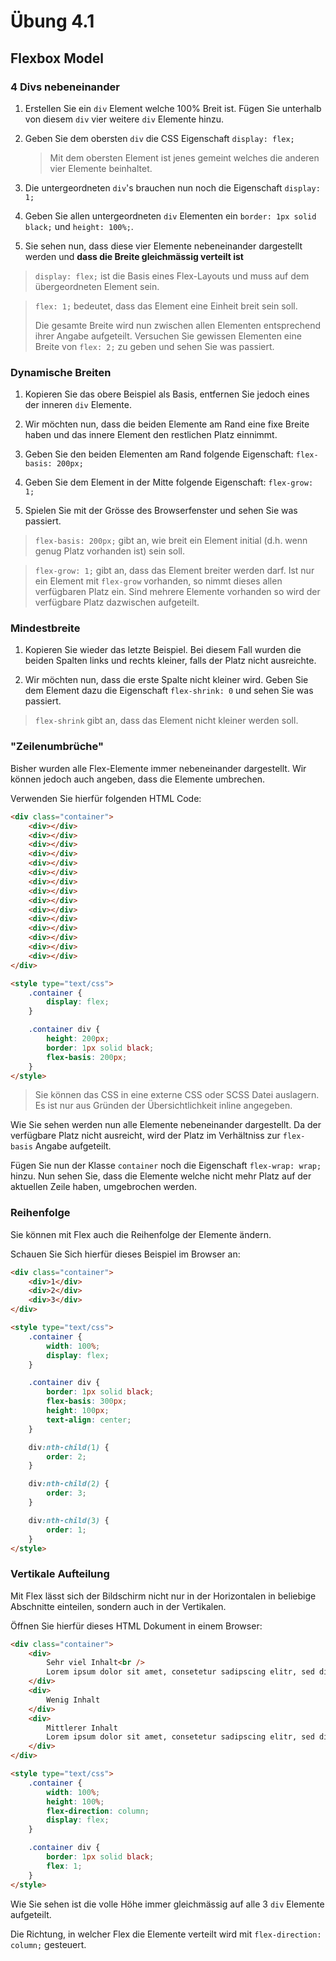 # Übung 4.1 #

## Flexbox Model ##

### 4 Divs nebeneinander ###

1. Erstellen Sie ein `div` Element welche 100% Breit ist. Fügen Sie unterhalb von diesem `div` vier weitere `div` Elemente hinzu.

1. Geben Sie dem obersten `div` die CSS Eigenschaft `display: flex;`

    > Mit dem obersten Element ist jenes gemeint welches die anderen vier Elemente beinhaltet.

1. Die untergeordneten `div`'s brauchen nun noch die Eigenschaft `display: 1;`

1. Geben Sie allen untergeordneten `div` Elementen ein `border: 1px solid black;` und `height: 100%;`.

1. Sie sehen nun, dass diese vier Elemente nebeneinander dargestellt werden und **dass die Breite gleichmässig verteilt ist**

> `display: flex;` ist die Basis eines Flex-Layouts und muss auf dem übergeordneten Element sein.

> `flex: 1;` bedeutet, dass das Element eine Einheit breit sein soll.
> 
> Die gesamte Breite wird nun zwischen allen Elementen entsprechend ihrer Angabe aufgeteilt. Versuchen Sie
> gewissen Elementen eine Breite von `flex: 2;` zu geben und sehen Sie was passiert.

### Dynamische Breiten ###

1. Kopieren Sie das obere Beispiel als Basis, entfernen Sie jedoch eines der inneren `div` Elemente.

1. Wir möchten nun, dass die beiden Elemente am Rand eine fixe Breite haben und das innere Element den restlichen Platz einnimmt.

1. Geben Sie den beiden Elementen am Rand folgende Eigenschaft: `flex-basis: 200px;`

1. Geben Sie dem Element in der Mitte folgende Eigenschaft: `flex-grow: 1;`

1. Spielen Sie mit der Grösse des Browserfenster und sehen Sie was passiert.

> `flex-basis: 200px;` gibt an, wie breit ein Element initial (d.h. wenn genug Platz vorhanden ist) sein soll.

> `flex-grow: 1;` gibt an, dass das Element breiter werden darf. Ist nur ein Element mit `flex-grow` vorhanden, so nimmt dieses allen verfügbaren Platz ein.
> Sind mehrere Elemente vorhanden so wird der verfügbare Platz dazwischen aufgeteilt.

### Mindestbreite ###

1. Kopieren Sie wieder das letzte Beispiel. Bei diesem Fall wurden die beiden Spalten links und rechts kleiner, falls der Platz nicht ausreichte.

1. Wir möchten nun, dass die erste Spalte nicht kleiner wird. Geben Sie dem Element dazu die Eigenschaft `flex-shrink: 0` und sehen Sie was passiert.

> `flex-shrink` gibt an, dass das Element nicht kleiner werden soll.

### "Zeilenumbrüche" ###

Bisher wurden alle Flex-Elemente immer nebeneinander dargestellt. Wir können jedoch auch angeben, dass die Elemente umbrechen.

Verwenden Sie hierfür folgenden HTML Code:

```html
<div class="container">
    <div></div>
    <div></div>
    <div></div>
    <div></div>
    <div></div>
    <div></div>
    <div></div>
    <div></div>
    <div></div>
    <div></div>
    <div></div>
    <div></div>
    <div></div>
    <div></div>
    <div></div>
</div>

<style type="text/css">
    .container {
        display: flex;
    }

    .container div {
        height: 200px;
        border: 1px solid black;
        flex-basis: 200px;
    }
</style>
```

> Sie können das CSS in eine externe CSS oder SCSS Datei auslagern. Es ist nur aus Gründen der Übersichtlichkeit inline angegeben.

Wie Sie sehen werden nun alle Elemente nebeneinander dargestellt. Da der verfügbare Platz nicht ausreicht, wird der Platz im Verhältniss zur `flex-basis` Angabe aufgeteilt.

Fügen Sie nun der Klasse `container` noch die Eigenschaft `flex-wrap: wrap;` hinzu. Nun sehen Sie, dass die Elemente welche nicht mehr Platz auf der aktuellen Zeile haben, umgebrochen werden.

### Reihenfolge ###

Sie können mit Flex auch die Reihenfolge der Elemente ändern.

Schauen Sie Sich hierfür dieses Beispiel im Browser an:

```html
<div class="container">
    <div>1</div>
    <div>2</div>
    <div>3</div>
</div>

<style type="text/css">
    .container {
        width: 100%;
        display: flex;
    }

    .container div {
        border: 1px solid black;
        flex-basis: 300px;
        height: 100px;
        text-align: center;
    }

    div:nth-child(1) {
        order: 2;
    }

    div:nth-child(2) {
        order: 3;
    }

    div:nth-child(3) {
        order: 1;
    }
</style>
``` 

### Vertikale Aufteilung ###

Mit Flex lässt sich der Bildschirm nicht nur in der Horizontalen in beliebige Abschnitte einteilen, sondern auch in der Vertikalen.

Öffnen Sie hierfür dieses HTML Dokument in einem Browser:

```html
<div class="container">
    <div>
        Sehr viel Inhalt<br />
        Lorem ipsum dolor sit amet, consetetur sadipscing elitr, sed diam nonumy eirmod tempor invidunt ut labore et dolore magna aliquyam erat, sed diam voluptua. At vero eos et accusam et justo duo dolores et ea rebum. Stet clita kasd gubergren, no sea takimata sanctus est Lorem ipsum dolor sit amet. Lorem ipsum dolor sit amet, consetetur sadipscing elitr, sed diam nonumy eirmod tempor invidunt ut labore et dolore magna aliquyam erat, sed diam voluptua. At vero eos et accusam et justo duo dolores et ea rebum. Stet clita kasd gubergren, no sea takimata sanctus est Lorem ipsum dolor sit amet.
    </div>
    <div>
        Wenig Inhalt
    </div>
    <div>
        Mittlerer Inhalt
        Lorem ipsum dolor sit amet, consetetur sadipscing elitr, sed diam nonumy eirmod tempor invidunt ut labore et dolore magna aliquyam erat, sed diam voluptua. At vero eos et accusam et justo duo dolores et ea rebum. Stet clita kasd gubergren, no sea takimata sanctus est Lorem ipsum dolor sit amet. Lorem ipsum dolor sit amet, consetetur sadipscing elitr, sed diam nonumy eirmod tempor invidunt ut labore et dolore magna aliquyam erat.
    </div>
</div>

<style type="text/css">
    .container {
        width: 100%;
        height: 100%;
        flex-direction: column;
        display: flex;
    }

    .container div {
        border: 1px solid black;
        flex: 1;
    }
</style>
```

Wie Sie sehen ist die volle Höhe immer gleichmässig auf alle 3 `div` Elemente aufgeteilt.

Die Richtung, in welcher Flex die Elemente verteilt wird mit `flex-direction: column;` gesteuert.